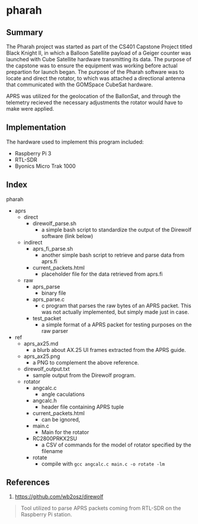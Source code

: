 # pharah

## Summary
The Pharah project was started as part of the CS401 Capstone Project titled Black Knight II, in which a Balloon Satellite payload of a Geiger counter was launched with Cube Satellite hardware transmitting its data. The purpose of the capstone was to ensure the equipment was working before actual prepartion for launch began. The purpose of the Pharah software was to locate and direct the rotator, to which was attached a directional antenna that communicated with the GOMSpace CubeSat hardware.

APRS was utilized for the geolocation of the BallonSat, and through the telemetry recieved the necessary adjustments the rotator would have to make were applied.

## Implementation
The hardware used to implement this program included:
- Raspberry Pi 3
- RTL-SDR
- Byonics Micro Trak 1000

## Index
pharah
  - aprs
    - direct
      - direwolf\_parse.sh
        - a simple bash script to standardize the output of the Direwolf software (link below)
    - indirect
      - aprs\_fi\_parse.sh
        - another simple bash script to retrieve and parse data from aprs.fi
      - current\_packets.html
        - placeholder file for the data retrieved from aprs.fi
    - raw
      - aprs\_parse
        - binary file
      - aprs\_parse.c
        - c program that parses the raw bytes of an APRS packet. This was not actually implemented, but simply made just in case.
      - test\_packet
        - a simple format of a APRS packet for testing purposes on the raw parser
 - ref
    - aprs\_ax25.md
      - a blurb about AX.25 UI frames extracted from the APRS guide.
    - aprs\_ax25.png
      - a PNG to complement the above reference.
    - direwolf\_output.txt
      - sample output from the Direwolf program.
	- rotator
		- angcalc.c
			- angle caculations
		- angcalc.h
			- header file containing APRS tuple
		- current_packets.html
			- can be ignored, 
		- main.c
			- Main for the rotator
		- RC2800PRKX2SU
			- a CSV of commands for the model of rotator specified by the filename
		- rotate
			- compile with `gcc angcalc.c main.c -o rotate -lm`

## References
1. https://github.com/wb2osz/direwolf
  > Tool utilized to parse APRS packets coming from RTL-SDR on the Raspberry Pi station.
